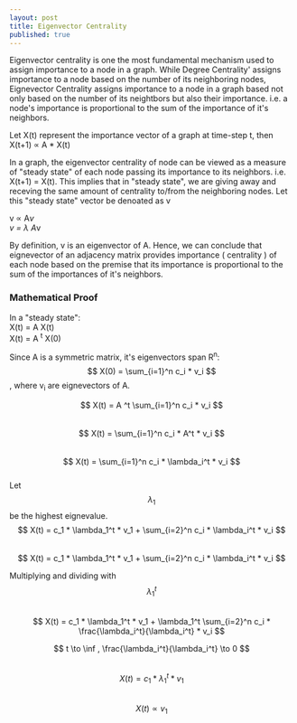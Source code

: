 ```yaml
---
layout: post
title: Eigenvector Centrality
published: true  
---
```


Eigenvector centrality is one the most fundamental mechanism used to assign importance to a node in a graph. While Degree Centrality' assigns importance to a node based on  the number of its neighboring nodes, Eignevector Centrality assigns importance to a node in a graph based not only based on the number of its neightbors but also their importance. i.e. a node's importance is proportional to the sum of the importance of it's neighbors.

Let X(t) represent the importance vector of a graph at time-step t, then  
X(t+1) &propto; A * X(t) 
  
In a graph, the eigenvector centrality of node can be viewed as a measure of "steady state" of each node passing its importance to its neighbors. i.e. X(t+1) = X(t). This implies that in "steady state", we are giving away and receving the same amount of centrality to/from the neighboring nodes. Let this "steady state" vector be denoated as v  
  
v  &propto; A*v  
v  = &lambda; A*v

By definition, v is an eigenvector of A. Hence, we can conclude that eignevector of an adjacency matrix provides importance ( centrality ) of each node based on the premise that its importance is proportional to the sum of the importances of it's neighbors.  

### Mathematical Proof

In a "steady state":  
X(t) = A X(t)  
X(t) = A <sup>t</sup> X(0)
  
Since A is a symmetric matrix, it's eigenvectors span  R<sup>n</sup>:  
$$ X(0) = \sum_{i=1}^n  c_i * v_i $$, where v<sub>i</sub>  are eignevectors of A. 

$$ X(t) =  A ^t  \sum_{i=1}^n  c_i * v_i $$  
$$ X(t) =  \sum_{i=1}^n   c_i * A^t * v_i $$  
$$ X(t) =  \sum_{i=1}^n   c_i * \lambda_i^t * v_i $$  
Let $$ \lambda_1 $$ be the highest eignevalue.
$$ X(t) =  c_1 * \lambda_1^t * v_1 + \sum_{i=2}^n   c_i * \lambda_i^t * v_i $$  
$$ X(t) =  c_1 * \lambda_1^t * v_1 + \sum_{i=2}^n   c_i * \lambda_i^t * v_i $$   
  
Multiplying and dividing with $$ \lambda_1^t $$   
$$ X(t) =  c_1 * \lambda_1^t * v_1 + \lambda_1^t \sum_{i=2}^n   c_i * \frac{\lambda_i^t}{\lambda_i^t} * v_i $$  

$$ t \to \inf , \frac{\lambda_i^t}{\lambda_i^t} \to 0 $$  
$$ X(t) =  c_1 * \lambda_1^t * v_1 $$  
$$ X(t) \propto v_1 $$  



